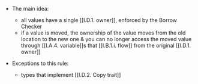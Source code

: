 - The main idea:
	- all values have a single [[I.D.1. owner]], enforced by the Borrow Checker
	- if a value is moved, the ownership of the value moves from the old location to the new one & you can no longer access the moved value through [[I.A.4. variable]]s that [[I.B.1.i. flow]] from the original [[I.D.1. owner]]

- Exceptions to this rule:
	- types that implement [[I.D.2. Copy trait]]

